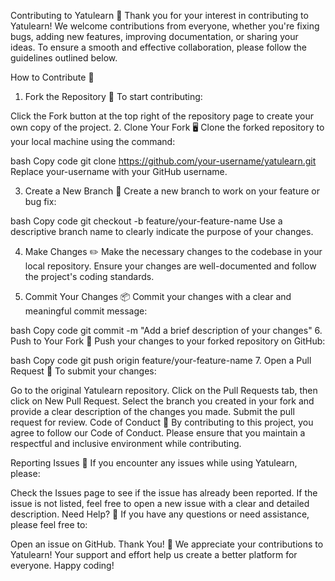 Contributing to Yatulearn 🚀
Thank you for your interest in contributing to Yatulearn! We welcome contributions from everyone, whether you're fixing bugs, adding new features, improving documentation, or sharing your ideas. To ensure a smooth and effective collaboration, please follow the guidelines outlined below.

How to Contribute 📘
1. Fork the Repository 🍴
To start contributing:

Click the Fork button at the top right of the repository page to create your own copy of the project.
2. Clone Your Fork 🖥️
Clone the forked repository to your local machine using the command:

bash
Copy code
git clone https://github.com/your-username/yatulearn.git
Replace your-username with your GitHub username.

3. Create a New Branch 🌿
Create a new branch to work on your feature or bug fix:

bash
Copy code
git checkout -b feature/your-feature-name
Use a descriptive branch name to clearly indicate the purpose of your changes.

4. Make Changes ✏️
Make the necessary changes to the codebase in your local repository. Ensure your changes are well-documented and follow the project's coding standards.

5. Commit Your Changes 📦
Commit your changes with a clear and meaningful commit message:

bash
Copy code
git commit -m "Add a brief description of your changes"
6. Push to Your Fork 🚀
Push your changes to your forked repository on GitHub:

bash
Copy code
git push origin feature/your-feature-name
7. Open a Pull Request 🔄
To submit your changes:

Go to the original Yatulearn repository.
Click on the Pull Requests tab, then click on New Pull Request.
Select the branch you created in your fork and provide a clear description of the changes you made.
Submit the pull request for review.
Code of Conduct 🌟
By contributing to this project, you agree to follow our Code of Conduct. Please ensure that you maintain a respectful and inclusive environment while contributing.

Reporting Issues 🐞
If you encounter any issues while using Yatulearn, please:

Check the Issues page to see if the issue has already been reported.
If the issue is not listed, feel free to open a new issue with a clear and detailed description.
Need Help? 🤔
If you have any questions or need assistance, please feel free to:

Open an issue on GitHub.
Thank You! 🙏
We appreciate your contributions to Yatulearn! Your support and effort help us create a better platform for everyone. Happy coding!